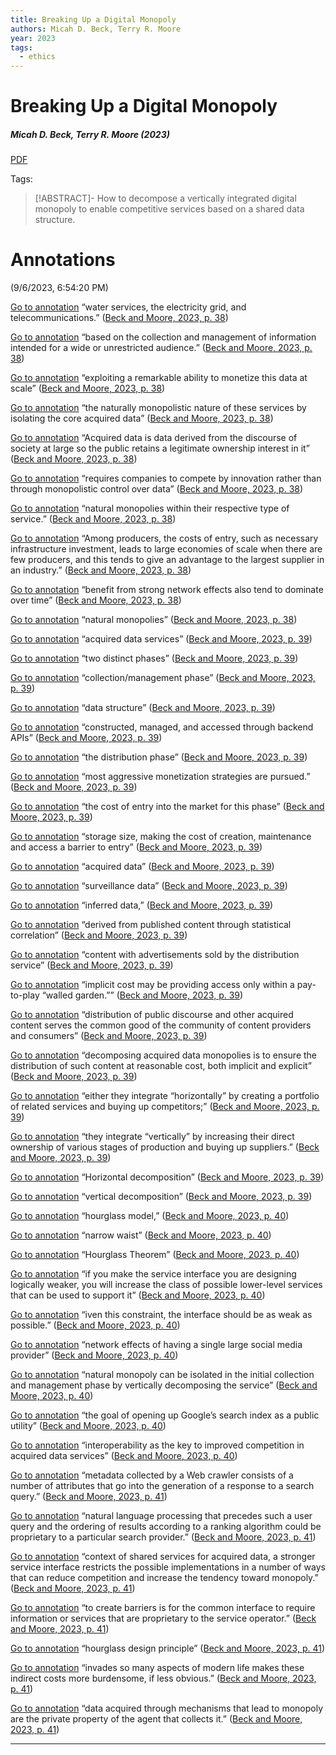 ```yaml
---
title: Breaking Up a Digital Monopoly
authors: Micah D. Beck, Terry R. Moore
year: 2023
tags:
  - ethics
---
```


# Breaking Up a Digital Monopoly
##### Micah D. Beck, Terry R. Moore (2023)
[PDF](beckBreakingDigitalMonopoly2023.pdf)

Tags:

>[!ABSTRACT]-
>How to decompose a vertically integrated digital monopoly to enable competitive services based on a shared data structure.

# Annotations  
(9/6/2023, 6:54:20 PM)

[Go to annotation](zotero://open-pdf/library/items/XEC9PFD6?page=38&annotation=IAEERFRA) “water services, the electricity grid, and telecommunications.” ([Beck and Moore, 2023, p. 38](zotero://select/library/items/WAIFQVYH))

[Go to annotation](zotero://open-pdf/library/items/XEC9PFD6?page=38&annotation=WHTWS28J) “based on the collection and management of information intended for a wide or unrestricted audience.” ([Beck and Moore, 2023, p. 38](zotero://select/library/items/WAIFQVYH))

[Go to annotation](zotero://open-pdf/library/items/XEC9PFD6?page=38&annotation=JGQ89K8J) “exploiting a remarkable ability to monetize this data at scale” ([Beck and Moore, 2023, p. 38](zotero://select/library/items/WAIFQVYH))

[Go to annotation](zotero://open-pdf/library/items/XEC9PFD6?page=38&annotation=Z9V2M35I) “the naturally monopolistic nature of these services by isolating the core acquired data” ([Beck and Moore, 2023, p. 38](zotero://select/library/items/WAIFQVYH))

[Go to annotation](zotero://open-pdf/library/items/XEC9PFD6?page=38&annotation=JE46TWIH) “Acquired data is data derived from the discourse of society at large so the public retains a legitimate ownership interest in it” ([Beck and Moore, 2023, p. 38](zotero://select/library/items/WAIFQVYH))

[Go to annotation](zotero://open-pdf/library/items/XEC9PFD6?page=38&annotation=IZX2G4XC) “requires companies to compete by innovation rather than through monopolistic control over data” ([Beck and Moore, 2023, p. 38](zotero://select/library/items/WAIFQVYH))

[Go to annotation](zotero://open-pdf/library/items/XEC9PFD6?page=38&annotation=TEFWE5NV) “natural monopolies within their respective type of service.” ([Beck and Moore, 2023, p. 38](zotero://select/library/items/WAIFQVYH))

[Go to annotation](zotero://open-pdf/library/items/XEC9PFD6?page=38&annotation=5GP3H794) “Among producers, the costs of entry, such as necessary infrastructure investment, leads to large economies of scale when there are few producers, and this tends to give an advantage to the largest supplier in an industry.” ([Beck and Moore, 2023, p. 38](zotero://select/library/items/WAIFQVYH))

[Go to annotation](zotero://open-pdf/library/items/XEC9PFD6?page=38&annotation=CPPAVL7R) “benefit from strong network effects also tend to dominate over time” ([Beck and Moore, 2023, p. 38](zotero://select/library/items/WAIFQVYH))

[Go to annotation](zotero://open-pdf/library/items/XEC9PFD6?page=38&annotation=QH9UQWBG) “natural monopolies” ([Beck and Moore, 2023, p. 38](zotero://select/library/items/WAIFQVYH))

[Go to annotation](zotero://open-pdf/library/items/XEC9PFD6?page=39&annotation=CNI22UUN) “acquired data services” ([Beck and Moore, 2023, p. 39](zotero://select/library/items/WAIFQVYH))

[Go to annotation](zotero://open-pdf/library/items/XEC9PFD6?page=39&annotation=T5L883DQ) “two distinct phases” ([Beck and Moore, 2023, p. 39](zotero://select/library/items/WAIFQVYH))

[Go to annotation](zotero://open-pdf/library/items/XEC9PFD6?page=39&annotation=DCDR3DGD) “collection/management phase” ([Beck and Moore, 2023, p. 39](zotero://select/library/items/WAIFQVYH))

[Go to annotation](zotero://open-pdf/library/items/XEC9PFD6?page=39&annotation=YEURYZY7) “data structure” ([Beck and Moore, 2023, p. 39](zotero://select/library/items/WAIFQVYH))

[Go to annotation](zotero://open-pdf/library/items/XEC9PFD6?page=39&annotation=3TZFA7E5) “constructed, managed, and accessed through backend APIs” ([Beck and Moore, 2023, p. 39](zotero://select/library/items/WAIFQVYH))

[Go to annotation](zotero://open-pdf/library/items/XEC9PFD6?page=39&annotation=PK486G2B) “the distribution phase” ([Beck and Moore, 2023, p. 39](zotero://select/library/items/WAIFQVYH))

[Go to annotation](zotero://open-pdf/library/items/XEC9PFD6?page=39&annotation=X5Y82SRV) “most aggressive monetization strategies are pursued.” ([Beck and Moore, 2023, p. 39](zotero://select/library/items/WAIFQVYH))

[Go to annotation](zotero://open-pdf/library/items/XEC9PFD6?page=39&annotation=I8ZKVNMX) “the cost of entry into the market for this phase” ([Beck and Moore, 2023, p. 39](zotero://select/library/items/WAIFQVYH))

[Go to annotation](zotero://open-pdf/library/items/XEC9PFD6?page=39&annotation=TBRT7WPL) “storage size, making the cost of creation, maintenance and access a barrier to entry” ([Beck and Moore, 2023, p. 39](zotero://select/library/items/WAIFQVYH))

[Go to annotation](zotero://open-pdf/library/items/XEC9PFD6?page=39&annotation=N4QV247Q) “acquired data” ([Beck and Moore, 2023, p. 39](zotero://select/library/items/WAIFQVYH))

[Go to annotation](zotero://open-pdf/library/items/XEC9PFD6?page=39&annotation=NMSHEPDZ) “surveillance data” ([Beck and Moore, 2023, p. 39](zotero://select/library/items/WAIFQVYH))

[Go to annotation](zotero://open-pdf/library/items/XEC9PFD6?page=39&annotation=NM8J2W7Y) “inferred data,” ([Beck and Moore, 2023, p. 39](zotero://select/library/items/WAIFQVYH))

[Go to annotation](zotero://open-pdf/library/items/XEC9PFD6?page=39&annotation=WPMNBWCU) “derived from published content through statistical correlation” ([Beck and Moore, 2023, p. 39](zotero://select/library/items/WAIFQVYH))

[Go to annotation](zotero://open-pdf/library/items/XEC9PFD6?page=39&annotation=AAK7MTUH) “content with advertisements sold by the distribution service” ([Beck and Moore, 2023, p. 39](zotero://select/library/items/WAIFQVYH))

[Go to annotation](zotero://open-pdf/library/items/XEC9PFD6?page=39&annotation=QALHKCHJ) “implicit cost may be providing access only within a pay-to-play “walled garden.”” ([Beck and Moore, 2023, p. 39](zotero://select/library/items/WAIFQVYH))

[Go to annotation](zotero://open-pdf/library/items/XEC9PFD6?page=39&annotation=5FGVI86T) “distribution of public discourse and other acquired content serves the common good of the community of content providers and consumers” ([Beck and Moore, 2023, p. 39](zotero://select/library/items/WAIFQVYH))

[Go to annotation](zotero://open-pdf/library/items/XEC9PFD6?page=39&annotation=8PJGSKWE) “decomposing acquired data monopolies is to ensure the distribution of such content at reasonable cost, both implicit and explicit” ([Beck and Moore, 2023, p. 39](zotero://select/library/items/WAIFQVYH))

[Go to annotation](zotero://open-pdf/library/items/XEC9PFD6?page=39&annotation=JFW3JN3I) “either they integrate “horizontally” by creating a portfolio of related services and buying up competitors;” ([Beck and Moore, 2023, p. 39](zotero://select/library/items/WAIFQVYH))

[Go to annotation](zotero://open-pdf/library/items/XEC9PFD6?page=39&annotation=N9GKAP7J) “they integrate “vertically” by increasing their direct ownership of various stages of production and buying up suppliers.” ([Beck and Moore, 2023, p. 39](zotero://select/library/items/WAIFQVYH))

[Go to annotation](zotero://open-pdf/library/items/XEC9PFD6?page=39&annotation=VRSHN5WD) “Horizontal decomposition” ([Beck and Moore, 2023, p. 39](zotero://select/library/items/WAIFQVYH))

[Go to annotation](zotero://open-pdf/library/items/XEC9PFD6?page=39&annotation=4ICP8JI8) “vertical decomposition” ([Beck and Moore, 2023, p. 39](zotero://select/library/items/WAIFQVYH))

[Go to annotation](zotero://open-pdf/library/items/XEC9PFD6?page=40&annotation=43CVJH6C) “hourglass model,” ([Beck and Moore, 2023, p. 40](zotero://select/library/items/WAIFQVYH))

[Go to annotation](zotero://open-pdf/library/items/XEC9PFD6?page=40&annotation=B7WCMKS2) “narrow waist” ([Beck and Moore, 2023, p. 40](zotero://select/library/items/WAIFQVYH))

[Go to annotation](zotero://open-pdf/library/items/XEC9PFD6?page=40&annotation=CCYREER9) “Hourglass Theorem” ([Beck and Moore, 2023, p. 40](zotero://select/library/items/WAIFQVYH))

[Go to annotation](zotero://open-pdf/library/items/XEC9PFD6?page=40&annotation=5YRHMFQT) “if you make the service interface you are designing logically weaker, you will increase the class of possible lower-level services that can be used to support it” ([Beck and Moore, 2023, p. 40](zotero://select/library/items/WAIFQVYH))

[Go to annotation](zotero://open-pdf/library/items/XEC9PFD6?page=40&annotation=59NRIGHR) “iven this constraint, the interface should be as weak as possible.” ([Beck and Moore, 2023, p. 40](zotero://select/library/items/WAIFQVYH))

[Go to annotation](zotero://open-pdf/library/items/XEC9PFD6?page=40&annotation=XH977GGC) “network effects of having a single large social media provider” ([Beck and Moore, 2023, p. 40](zotero://select/library/items/WAIFQVYH))

[Go to annotation](zotero://open-pdf/library/items/XEC9PFD6?page=40&annotation=NUQRA3XX) “natural monopoly can be isolated in the initial collection and management phase by vertically decomposing the service” ([Beck and Moore, 2023, p. 40](zotero://select/library/items/WAIFQVYH))

[Go to annotation](zotero://open-pdf/library/items/XEC9PFD6?page=40&annotation=7JV7SCAW) “the goal of opening up Google’s search index as a public utility” ([Beck and Moore, 2023, p. 40](zotero://select/library/items/WAIFQVYH))

[Go to annotation](zotero://open-pdf/library/items/XEC9PFD6?page=40&annotation=JJ546T87) “interoperability as the key to improved competition in acquired data services” ([Beck and Moore, 2023, p. 40](zotero://select/library/items/WAIFQVYH))

[Go to annotation](zotero://open-pdf/library/items/XEC9PFD6?page=41&annotation=MM9TM4F4) “metadata collected by a Web crawler consists of a number of attributes that go into the generation of a response to a search query.” ([Beck and Moore, 2023, p. 41](zotero://select/library/items/WAIFQVYH))

[Go to annotation](zotero://open-pdf/library/items/XEC9PFD6?page=41&annotation=3KRCB32X) “natural language processing that precedes such a user query and the ordering of results according to a ranking algorithm could be proprietary to a particular search provider.” ([Beck and Moore, 2023, p. 41](zotero://select/library/items/WAIFQVYH))

[Go to annotation](zotero://open-pdf/library/items/XEC9PFD6?page=41&annotation=FURER6LQ) “context of shared services for acquired data, a stronger service interface restricts the possible implementations in a number of ways that can reduce competition and increase the tendency toward monopoly.” ([Beck and Moore, 2023, p. 41](zotero://select/library/items/WAIFQVYH))

[Go to annotation](zotero://open-pdf/library/items/XEC9PFD6?page=41&annotation=RCNNISNV) “to create barriers is for the common interface to require information or services that are proprietary to the service operator.” ([Beck and Moore, 2023, p. 41](zotero://select/library/items/WAIFQVYH))

[Go to annotation](zotero://open-pdf/library/items/XEC9PFD6?page=41&annotation=YU3YWI8X) “hourglass design principle” ([Beck and Moore, 2023, p. 41](zotero://select/library/items/WAIFQVYH))

[Go to annotation](zotero://open-pdf/library/items/XEC9PFD6?page=41&annotation=JYK33JVA) “invades so many aspects of modern life makes these indirect costs more burdensome, if less obvious.” ([Beck and Moore, 2023, p. 41](zotero://select/library/items/WAIFQVYH))

[Go to annotation](zotero://open-pdf/library/items/XEC9PFD6?page=41&annotation=JM9AGXTX) “data acquired through mechanisms that lead to monopoly are the private property of the agent that collects it.” ([Beck and Moore, 2023, p. 41](zotero://select/library/items/WAIFQVYH))

---

